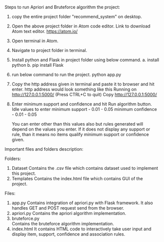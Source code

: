 Steps to run Apriori and Bruteforce algorithm the project:

1. copy the entire project folder "recommend_system" on desktop.
2. Open the above project folder in Atom code editor.
   Link to download Atom text editor.
   https://atom.io/
3. Open terminal in Atom.
4. Navigate to project folder in terminal.
5. Install python and Flask in project folder using below command.
   a. install python
   b. pip install Flask
6. run below command to run the project.
   python app.py
7. Copy the http address given in terminal and paste it to browser and hit enter.
   http address would look something like this
   Running on http://127.0.0.1:5000/ (Press CTRL+C to quit)
   Copy http://127.0.0.1:5000/
8. Enter minimum support and confidence and hit Run algorithm button.
   Idle values to enter
   minimum support - 0.01 - 0.05
   minimum confidence - 0.01 - 0.05

   You can enter other than this values also but rules generated will depend on the values you enter.
   If it does not display any support or rule, than it means no items qualify minimum support or confidence given.

Important files and folders description:

Folders:
1. Dataset
   Contains the .csv file which contains dataset used to implement this project.
2. Templates
   Contains the index.html file which contains GUI of the project.

Files:
1. app.py
   Contains integration of apriori.py with Flask framework. It also handles GET and POST request send from the browser.
2. apriori.py
   Contains the apriori algorithm implementation.
3. bruteforce.py   
   Contains the bruteforce algorithm implementation.
4. index.html
   It contains HTML code to interactively take user input and display item, support, confidence and association rules.
